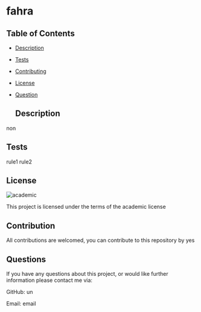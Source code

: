 # fahra
  ## Table of Contents

- [Description](#description)
- [Tests](#tests)
- [Contributing](#contributing)
- [License](#license)
- [Question](#question)

  ## Description
non
  
  
  ## Tests

rule1
rule2
  ## License

  ![academic](https://img.shields.io/static/v1?label=academic&message=Licence&color=<COLOR>)

  This project is licensed under the terms of the academic license
  ## Contribution
  All contributions are welcomed, you can contribute to this repository by yes
  ## Questions

  If you have any questions about this project, or would like further information please contact me via:

  GitHub: un

  Email: email

